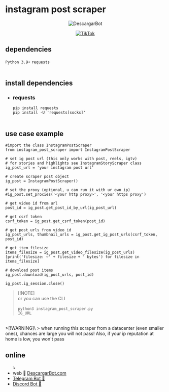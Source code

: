# instagram post scraper
<div align="center">
  
![DescargarBot](https://www.descargarbot.com/v/download-github_instagram.png)
  
[![TikTok](https://img.shields.io/badge/on-descargarbot?logo=github&label=status&color=green
)](https://github.com/descargarbot/instagram-post-scraper/issues "Instagram Post")
</div>

<h2>dependencies</h2>
<code>Python 3.9+</code>
<code>requests</code>
<br>
<br>
<h2>install dependencies</h2>
<ul>
<li><h3>requests</h3></li>
  <code>pip install requests</code><br>
  <code>pip install -U 'requests[socks]'</code>
  <br>
<br>
</ul>
<h2>use case example</h2>

    #import the class InstagramPostScraper
    from instagram_post_scraper import InstagramPostScraper

    # set ig post url (this only works with post, reels, igtv)
    # for stories and highlights see InstagramStoryScraper class
    ig_post_url = 'your instagram post url'

    # create scraper post object    
    ig_post = InstagramPostScraper()

    # set the proxy (optional, u can run it with ur own ip)
    #ig_post.set_proxies('<your http proxy>', '<your https proxy')

    # get video id from url    
    post_id = ig_post.get_post_id_by_url(ig_post_url)

    # get csrf token
    csrf_token = ig_post.get_csrf_token(post_id)

    # get post urls from video id
    ig_post_urls, thumbnail_urls = ig_post.get_ig_post_urls(csrf_token, post_id)

    # get item filesize
    items_filesize = ig_post.get_video_filesize(ig_post_urls)
    [print('filesize: ~' + filesize + ' bytes') for filesize in items_filesize]

    # download post items
    ig_post.download(ig_post_urls, post_id)

    ig_post.ig_session.close()
    
  > [!NOTE]\
  > or you can use the CLI
  <br><br>
  ><code>python3 instagram_post_scraper.py IG_URL</code>
  
 <br>
 >[!WARNING]\
 > when running this scraper from a datacenter (even smaller ones), chances are large you will not pass! Also, if your ip reputation at home is low, you won't pass

<br>
<h2>online</h2>
<ul>
  ⤵
  <li> web 🤖 <a href="https://descargarbot.com" >  DescargarBot.com</a></li>
  <li> <a href="https://t.me/xDescargarBot" > Telegram Bot 🤖 </a></li>
  <li> <a href="https://discord.gg/gcFVruyjeQ" > Discord Bot 🤖 </a></li>
</ul>

